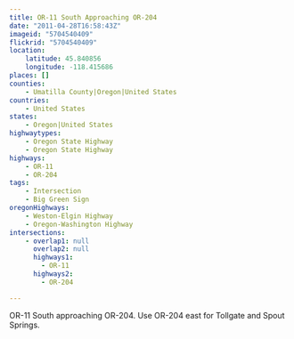 ```yaml
---
title: OR-11 South Approaching OR-204
date: "2011-04-28T16:58:43Z"
imageid: "5704540409"
flickrid: "5704540409"
location:
    latitude: 45.840856
    longitude: -118.415686
places: []
counties:
    - Umatilla County|Oregon|United States
countries:
    - United States
states:
    - Oregon|United States
highwaytypes:
    - Oregon State Highway
    - Oregon State Highway
highways:
    - OR-11
    - OR-204
tags:
    - Intersection
    - Big Green Sign
oregonHighways:
    - Weston-Elgin Highway
    - Oregon-Washington Highway
intersections:
    - overlap1: null
      overlap2: null
      highways1:
        - OR-11
      highways2:
        - OR-204

---
```

OR-11 South approaching OR-204.  Use OR-204 east for Tollgate and Spout Springs.